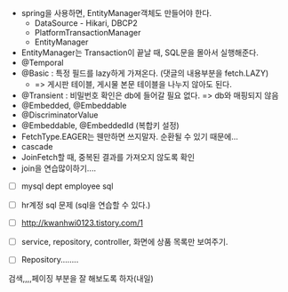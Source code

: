 - spring을 사용하면, EntityManager객체도 만들어야 한다.
  - DataSource - Hikari, DBCP2
  - PlatformTransactionManager
  - EntityManager
- EntityManager는 Transaction이 끝날 때, SQL문을 몰아서 실행해준다.
- @Temporal
- @Basic : 특정 필드를 lazy하게 가져온다. (댓글의 내용부분을 fetch.LAZY)
  - => 게시판 테이블, 게시물 본문 테이블을 나누지 않아도 된다.
- @Transient : 비밀번호 확인은 db에 들어갈 필요 없다. => db와 매핑되지 않음
- @Embedded, @Embeddable
- @DiscriminatorValue
- @Embeddable, @EmbeddedId (복합키 설정)
- FetchType.EAGER는 웬만하면 쓰지말자. 순환될 수 있기 때문에...
- cascade 
- JoinFetch할 때, 중복된 결과를 가져오지 않도록 확인
- join을 연습많이하기....



- [ ] mysql dept employee sql
- [ ] hr계정 sql 문제 (sql을 연습할 수 있다.)
- [ ] http://kwanhwi0123.tistory.com/1



- [ ] service, repository, controller, 화면에 상품 목록만 보여주기.
- [ ] Repository……..





검색,,,,페이징 부분을 잘 해보도록 하자(내일)
